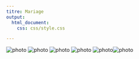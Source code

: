 ```yaml
---
titre: Mariage
output:
  html_document:
    css: css/style.css

---
```

![photo](/img/mariage/wedding-dress-1486260_960_720.jpg)
![photo](/img/mariage/wedding-gda8cfa9da_1920.jpg)
![photo](/img/mariage/wedding-g64a89dde0_1920.jpg)
![photo](/img/mariage/bride-g6c8509b00_1920.jpg)
![photo](/img/mariage/bride-gdab378ece_1920.jpg)![photo](/img/portrait/hijab-g3b24d1457_1920.jpg)
